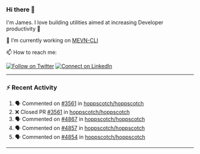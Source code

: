 ### Hi there 👋

I'm James. I love building utilities aimed at increasing Developer productivity :raised_hands: 

🔭 I’m currently working on [MEVN-CLI](https://github.com/madlabsinc/mevn-cli)

📫 How to reach me:

[![Follow on Twitter](https://img.shields.io/badge/--twitter?label=Twitter&logo=Twitter&style=social)](https://twitter.com/james_madhacks) [![Connect on LinkedIn](https://img.shields.io/badge/--linkedin?label=LinkedIn&logo=LinkedIn&style=social)](https://www.linkedin.com/in/jamesgeorge007)

---

### :zap: Recent Activity

<!--START_SECTION:activity-->
1. 🗣 Commented on [#3561](https://github.com/hoppscotch/hoppscotch/pull/3561#issuecomment-2718535966) in [hoppscotch/hoppscotch](https://github.com/hoppscotch/hoppscotch)
2. ❌ Closed PR [#3561](https://github.com/hoppscotch/hoppscotch/pull/3561) in [hoppscotch/hoppscotch](https://github.com/hoppscotch/hoppscotch)
3. 🗣 Commented on [#4867](https://github.com/hoppscotch/hoppscotch/pull/4867#issuecomment-2715231803) in [hoppscotch/hoppscotch](https://github.com/hoppscotch/hoppscotch)
4. 🗣 Commented on [#4857](https://github.com/hoppscotch/hoppscotch/issues/4857#issuecomment-2713647277) in [hoppscotch/hoppscotch](https://github.com/hoppscotch/hoppscotch)
5. 🗣 Commented on [#4854](https://github.com/hoppscotch/hoppscotch/issues/4854#issuecomment-2713644428) in [hoppscotch/hoppscotch](https://github.com/hoppscotch/hoppscotch)
<!--END_SECTION:activity-->

---

<!--
**jamesgeorge007/jamesgeorge007** is a ✨ _special_ ✨ repository because its `README.md` (this file) appears on your GitHub profile.

Here are some ideas to get you started:

- 🌱 I’m currently learning ...
- 👯 I’m looking to collaborate on ...
- 🤔 I’m looking for help with ...
- 💬 Ask me about ...
- 😄 Pronouns: ...
- ⚡ Fun fact: ...
-->

